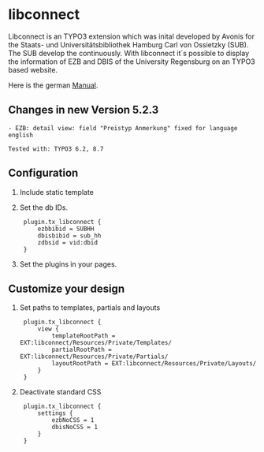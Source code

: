 # libconnect

Libconnect is an TYPO3 extension which was inital developed by Avonis for the Staats- und Universitätsbibliothek Hamburg Carl von Ossietzky (SUB). The SUB develop the continuously.
With libconnect it´s possible to display the information of EZB and DBIS of the University Regensburg on an TYPO3 based website.

Here is the german [Manual](doc/manual.pdf "Ausführliches Manual").

## Changes in new Version 5.2.3

    - EZB: detail view: field "Preistyp Anmerkung" fixed for language english

    Tested with: TYPO3 6.2, 8.7

## Configuration

1. Include static template
2. Set the db IDs. 
    
        plugin.tx_libconnect {
            ezbbibid = SUBHH
            dbisbibid = sub_hh
            zdbsid = vid:dbid
        }


3. Set the plugins in your pages.

## Customize your design

1. Set paths to templates, partials and layouts

        plugin.tx_libconnect {
            view {
                templateRootPath = EXT:libconnect/Resources/Private/Templates/
                partialRootPath = EXT:libconnect/Resources/Private/Partials/
                layoutRootPath = EXT:libconnect/Resources/Private/Layouts/
            }
        }


2. Deactivate standard CSS

        plugin.tx_libconnect {
            settings {
                ezbNoCSS = 1
                dbisNoCSS = 1
            }
        }
